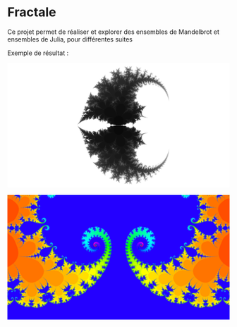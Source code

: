 # Fractale

Ce projet permet de réaliser et explorer des ensembles de Mandelbrot et ensembles de Julia, pour différentes suites

Exemple de résultat :

![test](Fractale-Mandelbrot/Resultat/Fractale-2013-221111112000110.png)

![test](Fractale-Mandelbrot/Resultat/Fractale-j-74311-2,2,1,1,1,1,0,1,1,1,244,0,24,,6,,244,170,1,0.268.png)
